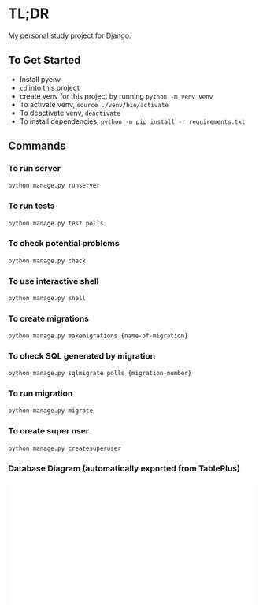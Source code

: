 # TL;DR

My personal study project for Django.

## To Get Started

- Install pyenv
- `cd` into this project
- create venv for this project by running `python -m venv venv`
- To activate venv, `source ./venv/bin/activate`
- To deactivate venv, `deactivate`
- To install dependencies, `python -m pip install -r requirements.txt`

## Commands

### To run server

```sh
python manage.py runserver
```

### To run tests

```sh
python manage.py test polls
```

### To check potential problems

```sh
python manage.py check
```

### To use interactive shell

```sh
python manage.py shell
```

### To create migrations

```sh
python manage.py makemigrations {name-of-migration}
```

### To check SQL generated by migration

```sh
python manage.py sqlmigrate polls {migration-number}
```

### To run migration

```sh
python manage.py migrate
```

### To create super user

```sh
python manage.py createsuperuser
```

### Database Diagram (automatically exported from TablePlus)

![diagram](./mysite/diagram.svg)
